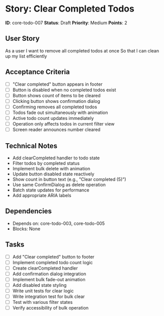 # Story: Clear Completed Todos

**ID**: core-todo-007
**Status**: Draft
**Priority**: Medium
**Points**: 2

## User Story
As a user
I want to remove all completed todos at once
So that I can clean up my list efficiently

## Acceptance Criteria
- [ ] "Clear completed" button appears in footer
- [ ] Button is disabled when no completed todos exist
- [ ] Button shows count of items to be cleared
- [ ] Clicking button shows confirmation dialog
- [ ] Confirming removes all completed todos
- [ ] Todos fade out simultaneously with animation
- [ ] Active todo count updates immediately
- [ ] Operation only affects todos in current filter view
- [ ] Screen reader announces number cleared

## Technical Notes
- Add clearCompleted handler to todo state
- Filter todos by completed status
- Implement bulk delete with animation
- Update button disabled state reactively
- Show count in button text (e.g., "Clear completed (5)")
- Use same ConfirmDialog as delete operation
- Batch state updates for performance
- Add appropriate ARIA labels

## Dependencies
- Depends on: core-todo-003, core-todo-005
- Blocks: None

## Tasks
- [ ] Add "Clear completed" button to footer
- [ ] Implement completed todo count logic
- [ ] Create clearCompleted handler
- [ ] Add confirmation dialog integration
- [ ] Implement bulk fade-out animation
- [ ] Add disabled state styling
- [ ] Write unit tests for clear logic
- [ ] Write integration test for bulk clear
- [ ] Test with various filter states
- [ ] Verify accessibility of bulk operation